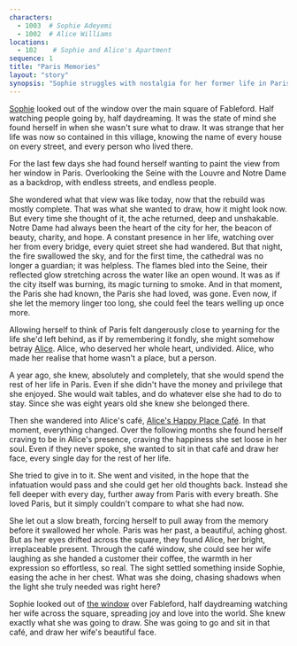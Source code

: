 ```yaml
---
characters: 
  - 1003  # Sophie Adeyemi
  - 1002  # Alice Williams
locations:
  - 102    # Sophie and Alice's Apartment
sequence: 1
title: "Paris Memories"
layout: "story"
synopsis: "Sophie struggles with nostalgia for her former life in Paris while looking out over Fableford, reflecting on how her love for Alice changed her entire life trajectory and reconciling her past with her present."
---
```


[Sophie](/stories/the-happy-place/characters/1003) looked out of the window over the main square of Fableford. Half watching people going by, half daydreaming. It was the state of mind she found herself in when she wasn't sure what to draw. It was strange that her life was now so contained in this village, knowing the name of every house on every street, and every person who lived there.

For the last few days she had found herself wanting to paint the view from her window in Paris. Overlooking the Seine with the Louvre and Notre Dame as a backdrop, with endless streets, and endless people.

She wondered what that view was like today, now that the rebuild was mostly complete. That was what she wanted to draw, how it might look now. But every time she thought of it, the ache returned, deep and unshakable. Notre Dame had always been the heart of the city for her, the beacon of beauty, charity, and hope. A constant presence in her life, watching over her from every bridge, every quiet street she had wandered. But that night, the fire swallowed the sky, and for the first time, the cathedral was no longer a guardian; it was helpless. The flames bled into the Seine, their reflected glow stretching across the water like an open wound. It was as if the city itself was burning, its magic turning to smoke. And in that moment, the Paris she had known, the Paris she had loved, was gone. Even now, if she let the memory linger too long, she could feel the tears welling up once more.

Allowing herself to think of Paris felt dangerously close to yearning for the life she'd left behind, as if by remembering it fondly, she might somehow betray [Alice](/stories/the-happy-place/characters/1002). Alice, who deserved her whole heart, undivided. Alice, who made her realise that home wasn't a place, but a person.

A year ago, she knew, absolutely and completely, that she would spend the rest of her life in Paris. Even if she didn't have the money and privilege that she enjoyed. She would wait tables, and do whatever else she had to do to stay. Since she was eight years old she knew she belonged there.

Then she wandered into Alice's café, [Alice's Happy Place Café](/stories/the-happy-place/locations/101). In that moment, everything changed. Over the following months she found herself craving to be in Alice's presence, craving the happiness she set loose in her soul. Even if they never spoke, she wanted to sit in that café and draw her face, every single day for the rest of her life.

She tried to give in to it. She went and visited, in the hope that the infatuation would pass and she could get her old thoughts back. Instead she fell deeper with every day, further away from Paris with every breath. She loved Paris, but it simply couldn't compare to what she had now.

She let out a slow breath, forcing herself to pull away from the memory before it swallowed her whole. Paris was her past, a beautiful, aching ghost. But as her eyes drifted across the square, they found Alice, her bright, irreplaceable present. Through the café window, she could see her wife laughing as she handed a customer their coffee, the warmth in her expression so effortless, so real. The sight settled something inside Sophie, easing the ache in her chest. What was she doing, chasing shadows when the light she truly needed was right here?

Sophie looked out of [the window](/stories/the-happy-place/locations/102) over Fableford, half daydreaming watching her wife across the square, spreading joy and love into the world. She knew exactly what she was going to draw. She was going to go and sit in that café, and draw her wife's beautiful face.